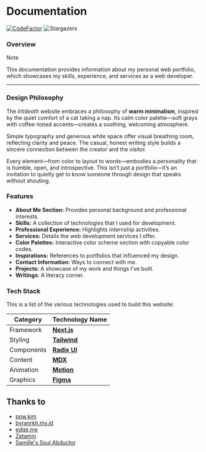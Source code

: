# Documentation

[![CodeFactor]](https://www.codefactor.io/repository/github/irtideath/al-sakha/badge)
![Stargazers]

### Overview

> [!NOTE]
> This documentation provides information about my personal web portfolio, which showcases my skills, experience, and services as a web developer.

---

### Design Philosophy

The *Irtideath* website embraces a philosophy of **warm minimalism**, inspired by the quiet comfort of a cat taking a nap. Its calm color palette—soft grays with coffee-toned accents—creates a soothing, welcoming atmosphere.

Simple typography and generous white space offer visual breathing room, reflecting clarity and peace. The casual, honest writing style builds a sincere connection between the creator and the visitor.

Every element—from color to layout to words—embodies a personality that is humble, open, and introspective. This isn’t just a portfolio—it’s an invitation to quietly get to know someone through design that speaks without shouting.

### Features

- **About Me Section:** Provides personal background and professional interests.
- **Skills:** A collection of technologies that I used for development.
- **Professional Experience:** Highlights internship activities.
- **Services:** Details the web development services I offer.
- **Color Palettes:** Interactive color scheme section with copyable color codes.
- **Inspirations:** References to portfolios that influenced my design.
- **Contact Information:** Ways to connect with me.
- **Projects:** A showcase of my work and things I've built.
- **Writings**: A literacy corner.

### Tech Stack

This is a list of the various technologies used to build this website:

| Category   | Technology Name                                                                                |
| ---------- | ---------------------------------------------------------------------------------------------- |
| Framework  | [**Next.js**](https://nextjs.org/)                                                             |
| Styling    | [**Tailwind**](https://tailwindcss.com)                                                        |
| Components | [**Radix UI**](https://www.radix-ui.com/?ref=DevHub)                                           |
| Content    | [**MDX**](https://mdxjs.com/)                                                                  |
| Animation  | [**Motion**](https://motion.dev/)                                                              |
| Graphics   | [**Figma**](https://www.figma.com/)                                                            |


## Thanks to
- [pow.kim](https://pow.kim/)
- [byranrkh.my.id](https://www.byanrkh.my.id/)
- [edqe.me](https://edqe.me/)
- [Zetamin](https://www.pixiv.net/en/artworks/112555482)
- [Samille's Soul Abductor](https://growtopia.fandom.com/wiki/Samille%27s_Soul_Abductor)

[CodeFactor]: https://img.shields.io/codefactor/grade/github/IRTIDEATH/al-sakha?color=8C6053&logo=codefactor&logoColor=fff&style=for-the-badge
[Stargazers]: https://img.shields.io/github/stars/irtideath/al-sakha?color=686C6F&logo=github&logoColor=fff&style=for-the-badge